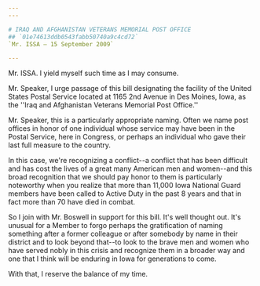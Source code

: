 ```yaml
---
---

# IRAQ AND AFGHANISTAN VETERANS MEMORIAL POST OFFICE
## `01e74613ddb0543fabb50740a9c4cd72`
`Mr. ISSA — 15 September 2009`

---
```



Mr. ISSA. I yield myself such time as I may consume.

Mr. Speaker, I urge passage of this bill designating the facility of 
the United States Postal Service located at 1165 2nd Avenue in Des 
Moines, Iowa, as the ''Iraq and Afghanistan Veterans Memorial Post 
Office.''

Mr. Speaker, this is a particularly appropriate naming. Often we name 
post offices in honor of one individual whose service may have been in 
the Postal Service, here in Congress, or perhaps an individual who gave 
their last full measure to the country.

In this case, we're recognizing a conflict--a conflict that has been 
difficult and has cost the lives of a great many American men and 
women--and this broad recognition that we should pay honor to them is 
particularly noteworthy when you realize that more than 11,000 Iowa 
National Guard members have been called to Active Duty in the past 8 
years and that in fact more than 70 have died in combat.

So I join with Mr. Boswell in support for this bill. It's well 
thought out. It's unusual for a Member to forgo perhaps the 
gratification of naming something after a former colleague or after 
somebody by name in their district and to look beyond that--to look to 
the brave men and women who have served nobly in this crisis and 
recognize them in a broader way and one that I think will be enduring 
in Iowa for generations to come.

With that, I reserve the balance of my time.